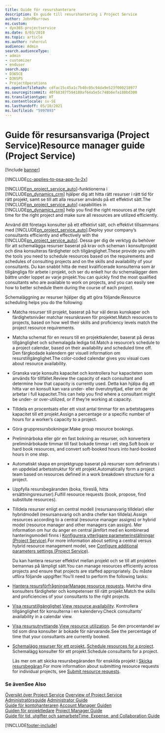 ```yaml
---
title: Guide för resurshanterare
description: En guide till resurshantering i Project Service
author: JohnPBurrows
ms.custom:
- dyn365-projectservice
ms.date: 8/03/2018
ms.topic: article
ms.author: ruhercul
audience: Admin
search.audienceType:
- admin
- customizer
- enduser
search.app:
- D365CE
- D365PS
- ProjectOperations
ms.openlocfilehash: cdfac15c45a1c7b40c05c94da9e523f000218977
ms.sourcegitcommit: 40f68387f594180af64a5e5c748b6efa188bd300
ms.translationtype: HT
ms.contentlocale: sv-SE
ms.lasthandoff: 05/10/2021
ms.locfileid: "5997893"
---
```

# <a name="resource-manager-guide-project-service"></a><span data-ttu-id="e9cf6-103">Guide för resursansvariga (Project Service)</span><span class="sxs-lookup"><span data-stu-id="e9cf6-103">Resource manager guide (Project Service)</span></span>

[!include [banner](../includes/psa-now-project-operations.md)]

[!INCLUDE[cc-applies-to-psa-app-1x-2x](../includes/cc-applies-to-psa-app-1x-2x.md)]

<span data-ttu-id="e9cf6-104">[!INCLUDE[pn_project_service_auto](../includes/pn-project-service-auto.md)]-funktionerna i [!INCLUDE[pn_dynamics_crm](../includes/pn-dynamics-crm.md)] hjälper dig att hitta rätt resurser i rätt tid för rätt projekt, samt se till att alla resurser används på ett effektivt sätt.</span><span class="sxs-lookup"><span data-stu-id="e9cf6-104">The [!INCLUDE[pn_project_service_auto](../includes/pn-project-service-auto.md)] capabilities in [!INCLUDE[pn_dynamics_crm](../includes/pn-dynamics-crm.md)] help you find the right resources at the right time for the right project and make sure all resources are utilized efficiently.</span></span>  
  
 <span data-ttu-id="e9cf6-105">Använd ditt företags konsulter på ett effektivt sätt, och effektivt tillsammans med [!INCLUDE[pn_project_service_auto](../includes/pn-project-service-auto.md)].</span><span class="sxs-lookup"><span data-stu-id="e9cf6-105">Deploy your company’s consultants efficiently and effectively with the [!INCLUDE[pn_project_service_auto](../includes/pn-project-service-auto.md)].</span></span> <span data-ttu-id="e9cf6-106">Dessa ger dig de verktyg du behöver för att schemalägga resurser baserat på krav och scheman i konsultprojekt och dina konsulteras färdigheter och tillgänglighet.</span><span class="sxs-lookup"><span data-stu-id="e9cf6-106">These provide you with the tools you need to schedule resources based on the requirements and schedules of consulting projects and on the skills and availability of your consultants.</span></span> <span data-ttu-id="e9cf6-107">Du kan snabbt hitta de mest kvalificerade konsulterna som är tillgängliga för arbete i projekt, och ser du enkelt hur du schemalägger dem bättre under loppet av varje projekt.</span><span class="sxs-lookup"><span data-stu-id="e9cf6-107">You can quickly find the most qualified consultants who are available to work on projects, and you can easily see how to better schedule them during the course of each project.</span></span>  
  
 <span data-ttu-id="e9cf6-108">Schemaläggning av resurser hjälper dig att göra följande:</span><span class="sxs-lookup"><span data-stu-id="e9cf6-108">Resource scheduling helps you do the following:</span></span>  
  
- <span data-ttu-id="e9cf6-109">Matcha resurser till projekt, baserat på hur väl deras kunskaper och färdighetsnivåer matchar resurskraven för projektet.</span><span class="sxs-lookup"><span data-stu-id="e9cf6-109">Match resources to projects, based on how well their skills and proficiency levels match the project resource requirements.</span></span>  
  
- <span data-ttu-id="e9cf6-110">Matcha schemat för en resurs till en projektkalender, baserat på deras tillgänglighet och schemalagda lediga tid.</span><span class="sxs-lookup"><span data-stu-id="e9cf6-110">Match a resource’s schedule to a project calendar, based on their availability and scheduled time off.</span></span> <span data-ttu-id="e9cf6-111">Den färgkodade kalendern ger visuell information om resurstillgänglighet.</span><span class="sxs-lookup"><span data-stu-id="e9cf6-111">The color-coded calendar gives you visual cues about resource availability.</span></span>  
  
- <span data-ttu-id="e9cf6-112">Granska varje konsults kapacitet och kontrollera hur kapaciteten som används för tillfället.</span><span class="sxs-lookup"><span data-stu-id="e9cf6-112">Review the capacity of each consultant and determine how that capacity is currently used.</span></span> <span data-ttu-id="e9cf6-113">Detta kan hjälpa dig att hitta var en konsult kan vara under- eller överutnyttjad, eller om de arbetar i full kapacitet.</span><span class="sxs-lookup"><span data-stu-id="e9cf6-113">This can help you find where a consultant might be under- or over-utilized, or if they’re working at capacity.</span></span>  
  
- <span data-ttu-id="e9cf6-114">Tilldela en procentsats eller ett visst antal timmar för en arbetstagares kapacitet till ett projekt.</span><span class="sxs-lookup"><span data-stu-id="e9cf6-114">Assign a percentage or a specific number of hours for a worker’s capacity to a project.</span></span>  
  
- <span data-ttu-id="e9cf6-115">Göra gruppresursbokningar.</span><span class="sxs-lookup"><span data-stu-id="e9cf6-115">Make group resource bookings.</span></span>  
  
- <span data-ttu-id="e9cf6-116">Preliminärboka eller gör en fast bokning av resurser, och konvertera preliminärbokade timmar till fast bokade timmar i ett steg.</span><span class="sxs-lookup"><span data-stu-id="e9cf6-116">Soft book or hard book resources, and convert soft-booked hours into hard-booked hours in one step.</span></span>  
  
- <span data-ttu-id="e9cf6-117">Automatiskt skapa en projektgrupp baserat på resurser som definierats i en uppdelad arbetsstruktur för ett projekt.</span><span class="sxs-lookup"><span data-stu-id="e9cf6-117">Automatically form a project team based on resources defined in a work breakdown structure for a project.</span></span>  
  
- <span data-ttu-id="e9cf6-118">Uppfylla resursbegäranden (boka, föreslå, hitta ersättningsresurser).</span><span class="sxs-lookup"><span data-stu-id="e9cf6-118">Fulfill resource requests (book, propose, find substitute resources).</span></span>  
  
- <span data-ttu-id="e9cf6-119">Tilldela resurser enligt en central modell (resursansvarig tilldelar) eller hybridmodell (resursansvarig och andra chefer kan tilldela).</span><span class="sxs-lookup"><span data-stu-id="e9cf6-119">Assign resources according to a central (resource manager assigns) or hybrid model (resource manager and other managers can assign).</span></span> <span data-ttu-id="e9cf6-120">Mer information om hur du anger en central jämfört med en kombinerad hanteringsmodell finns i [Konfigurera ytterligare parameterinställningar (Project Service)](../psa/configure-additional-parameters-settings.md).</span><span class="sxs-lookup"><span data-stu-id="e9cf6-120">For more information about setting a central versus hybrid resource management model, see [Configure additional parameters settings (Project Service)](../psa/configure-additional-parameters-settings.md).</span></span>  
  
  <span data-ttu-id="e9cf6-121">Du kan hantera resurser effektivt mellan projekt och se till att projekten bemannas på lämpligt sätt.</span><span class="sxs-lookup"><span data-stu-id="e9cf6-121">You can manage resources efficiently across projects and ensure that projects are staffed appropriately.</span></span> <span data-ttu-id="e9cf6-122">Du måste utföra följande uppgifter:</span><span class="sxs-lookup"><span data-stu-id="e9cf6-122">You’ll need to perform the following tasks:</span></span>  
  
- <span data-ttu-id="e9cf6-123">[Hantera resursförfrågningar](../psa/manage-resource-requests.md)</span><span class="sxs-lookup"><span data-stu-id="e9cf6-123">[Manage resource requests](../psa/manage-resource-requests.md).</span></span> <span data-ttu-id="e9cf6-124">Matcha dina konsulters färdigheter och kompetenser till rätt projekt.</span><span class="sxs-lookup"><span data-stu-id="e9cf6-124">Match the skills and proficiencies of your consultants to the right projects.</span></span>  
  
- <span data-ttu-id="e9cf6-125">[Visa resurstillgänglighet](../psa/view-resource-availability.md).</span><span class="sxs-lookup"><span data-stu-id="e9cf6-125">[View resource availability](../psa/view-resource-availability.md).</span></span> <span data-ttu-id="e9cf6-126">Kontrollera tillgänglighet för konsulterna i en kalendervy.</span><span class="sxs-lookup"><span data-stu-id="e9cf6-126">Check consultants’ availability in a calendar view.</span></span>  
  
- <span data-ttu-id="e9cf6-127">[Visa resursutnyttjande](../psa/view-resource-utilization.md).</span><span class="sxs-lookup"><span data-stu-id="e9cf6-127">[View resource utilization](../psa/view-resource-utilization.md).</span></span> <span data-ttu-id="e9cf6-128">Se den procentandel av tid som dina konsulter är bokade för närvarande.</span><span class="sxs-lookup"><span data-stu-id="e9cf6-128">See the percentage of time that your consultants are currently booked.</span></span>  
  
- <span data-ttu-id="e9cf6-129">[Schemalägg resurser för ett projekt.](../psa/schedule-resources-project.md).</span><span class="sxs-lookup"><span data-stu-id="e9cf6-129">[Schedule resources for a project](../psa/schedule-resources-project.md).</span></span> <span data-ttu-id="e9cf6-130">Schemalägg konsulter för ett projekt.</span><span class="sxs-lookup"><span data-stu-id="e9cf6-130">Schedule consultants for a project.</span></span>  
  
  <span data-ttu-id="e9cf6-131">Läs mer om att skicka resursbegäranden för enskilda projekt i [Skicka resursbegäran](../psa/submit-resource-requests.md).</span><span class="sxs-lookup"><span data-stu-id="e9cf6-131">For more information about submitting resource requests for individual projects, see [Submit resource requests](../psa/submit-resource-requests.md).</span></span>  
  
### <a name="see-also"></a><span data-ttu-id="e9cf6-132">Se även</span><span class="sxs-lookup"><span data-stu-id="e9cf6-132">See Also</span></span>  
 <span data-ttu-id="e9cf6-133">[Översikt över Project Service](../psa/overview.md) </span><span class="sxs-lookup"><span data-stu-id="e9cf6-133">[Overview of Project Service](../psa/overview.md) </span></span>  
 <span data-ttu-id="e9cf6-134">[Administratörsguide](../psa/admin-guide.md) </span><span class="sxs-lookup"><span data-stu-id="e9cf6-134">[Administrator Guide](../psa/admin-guide.md) </span></span>  
 <span data-ttu-id="e9cf6-135">[Guide för kontohanteraren](../psa/account-manager-guide.md) </span><span class="sxs-lookup"><span data-stu-id="e9cf6-135">[Account Manager Guiden](../psa/account-manager-guide.md) </span></span>  
 <span data-ttu-id="e9cf6-136">[Guiden för projektledare](../psa/project-manager-guide.md) </span><span class="sxs-lookup"><span data-stu-id="e9cf6-136">[Project Manager Guide](../psa/project-manager-guide.md) </span></span>  
 [<span data-ttu-id="e9cf6-137">Guide för tid, utgifter och samarbete</span><span class="sxs-lookup"><span data-stu-id="e9cf6-137">Time, Expense, and Collaboration Guide</span></span>](../psa/time-expense-collaboration-guide.md)


[!INCLUDE[footer-include](../includes/footer-banner.md)]